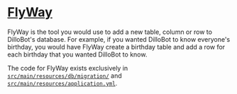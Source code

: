 # [FlyWay](https://flywaydb.org/)

FlyWay is the tool you would use to add a new table, column or row to DilloBot's database. For example, if you wanted DilloBot to know everyone's birthday, you would have FlyWay create a birthday table and add a row for each birthday that you wanted DilloBot to know.

The code for FlyWay exists exclusively in [`src/main/resources/db/migration/`](../../src/main/resources/db/migration) and [`src/main/resources/application.yml`](../../src/main/resources/application.yml).
